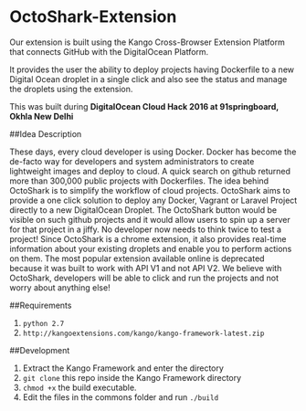 # OctoShark-Extension

Our extension is built using the Kango Cross-Browser Extension Platform that connects GitHub with the DigitalOcean Platform. 

It provides the user the ability to deploy projects having Dockerfile to a new Digital Ocean droplet in a single click and also 
see the status and manage the droplets using the extension.

This was built during **DigitalOcean Cloud Hack 2016 at 91springboard, Okhla New Delhi**

##Idea Description

These days, every cloud developer is using Docker. Docker has become the de-facto way for developers and system administrators to create lightweight images and deploy to cloud. A quick search on github returned more than 300,000 public projects with Dockerfiles. The idea behind OctoShark is to simplify the workflow of cloud projects. OctoShark aims to provide a one click solution to deploy any Docker, Vagrant or Laravel Project directly to a new DigitalOcean Droplet. The OctoShark button would be visible on such github projects and it would allow users to spin up a server for that project in a jiffy. No developer now needs to think twice to test a project! Since OctoShark is a chrome extension, it also provides real-time information about your existing droplets and enable you to perform actions on them. The most popular extension available online is deprecated because it was built to work with API V1 and not API V2. We believe with OctoShark, developers will be able to click and run the projects and not worry about anything else!

##Requirements
1. `python 2.7`
2. `http://kangoextensions.com/kango/kango-framework-latest.zip`

##Development
1. Extract the Kango Framework and enter the directory
2. `git clone` this repo inside the Kango Framework directory
3. `chmod +x` the build executable.
3. Edit the files in the commons folder and run `./build`

